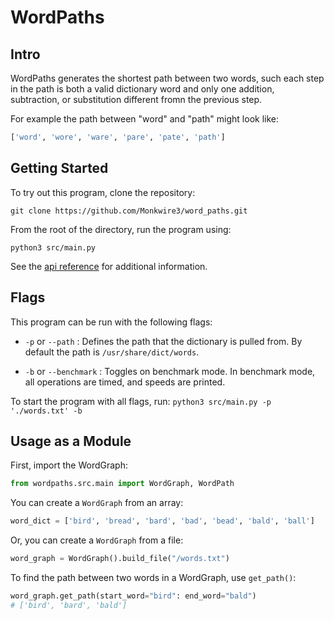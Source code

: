 # WordPaths
## Intro ##
WordPaths generates the shortest path between two words, such each step in the path is both a valid dictionary word and only one addition, subtraction, or substitution different fromn the previous step.

For example the path between "word" and "path" might look like:

```py
['word', 'wore', 'ware', 'pare', 'pate', 'path']
```

## Getting Started ##
To try out this program, clone the repository:

`git clone https://github.com/Monkwire3/word_paths.git`

From the root of the directory, run the program using:

`python3 src/main.py`

See the [api reference](https://github.com/Monkwire3/word_paths/blob/main/api_reference.md) for additional information.

## Flags ##
This program can be run with the following flags:

- `-p` or `--path` : Defines the path that the dictionary is pulled from. By default the path is `/usr/share/dict/words`.

- `-b` or `--benchmark` : Toggles on benchmark mode. In benchmark mode, all operations are timed, and speeds are printed.

To start the program with all flags, run:
`python3 src/main.py -p './words.txt' -b`


## Usage as a Module ##
First, import the WordGraph:

```py
from wordpaths.src.main import WordGraph, WordPath
```

You can create a `WordGraph` from an array:
```py
word_dict = ['bird', 'bread', 'bard', 'bad', 'bead', 'bald', 'ball']
```

Or, you can create a `WordGraph` from a file:
```py
word_graph = WordGraph().build_file("/words.txt")
```

To find the path between two words in a WordGraph, use `get_path()`:
```py
word_graph.get_path(start_word="bird": end_word="bald")
# ['bird', 'bard', 'bald']
```
